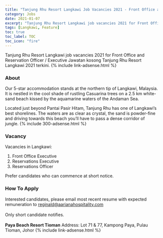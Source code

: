 ```yaml
---
title: "Tanjung Rhu Resort Langkawi Job Vacancies 2021 - Front Office and Reservation Officer / Executive" 
category: Jobs 
date: 2021-01-07
excerpt: "Tanjung Rhu Resort Langkawi job vacancies 2021 for Front Office and Reservation Officer / Executive." 
tags: [Langkawi, Feature] 
toc: true 
toc_label: TOC 
toc_icon: "fire" 
--- 
```


Tanjung Rhu Resort Langkawi job vacancies 2021 for Front Office and Reservation Officer / Executive Jawatan kosong Tanjung Rhu Resort Langkawi 2021 terkini.
{% include link-adsense.html %} 
### About
Our 5-star accommodation stands at the northern tip of Langkawi, Malaysia. It is nestled in the cool shade of rustling Casuarina trees on a 2.5 km white-sand beach kissed by the aquamarine waters of the Andaman Sea. 

Located just beyond Pantai Pasir Hitam, Tanjung Rhu has one of Langkawi’s best shorelines. The waters are as clear as crystal, the sand is powder-fine and driving towards this beach you’ll have to pass a dense corridor of jungle.
{% include 300-adsense.html %} 
### Vacancy
Vacancies in Langkawi:
1. Front Office Executive
2. Reservations Executive
3. Reservations Officer

Prefer candidates who can commence at short notice.

### How To Apply
Interested candidates, please email most recent resume with expected remuneration to reginald@aarianahospitality.com
<br/><br/>
Only short candidate notifies.<br/><br/>
**Paya Beach Resort Tioman**
Address: Lot 71 & 77, Kampong Paya, Pulau Tioman, Johor
{% include link-adsense.html %} 




